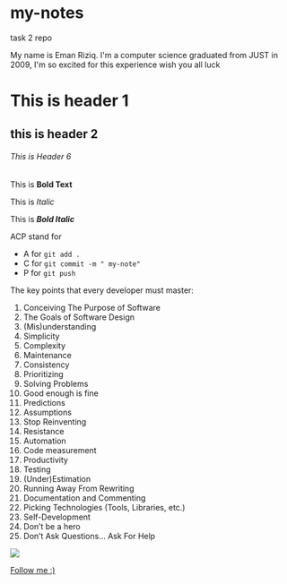 # my-notes
task 2 repo

My name is Eman Riziq. I'm a computer science graduated from JUST in 2009,  I'm so excited for this experience wish you all luck

# This is header 1
## this is header 2
###### This is Header 6


This is **Bold Text**

This is *Italic*

This is ***Bold Italic***



ACP stand for 
- A for `git add . `
- C for ` git commit -m " my-note" `
- P for ` git push `


The key points that every developer must master:
1. Conceiving The Purpose of Software
2. The Goals of Software Design
3. (Mis)understanding
4. Simplicity
5. Complexity
6. Maintenance
7. Consistency
8. Prioritizing
9. Solving Problems
10. Good enough is fine
11. Predictions
12. Assumptions
13. Stop Reinventing
14. Resistance
15. Automation
16. Code measurement
17. Productivity
18. Testing
19. (Under)Estimation
20. Running Away From Rewriting
21. Documentation and Commenting
22. Picking Technologies (Tools, Libraries, etc.)
23. Self-Development
24. Don’t be a hero
25. Don’t Ask Questions… Ask For Help



![](https://miro.medium.com/max/1187/1*0FqDC0_r1f5xFz3IywLYRA.jpeg)


[Follow me :)](https://github.com/EmanRiziq)